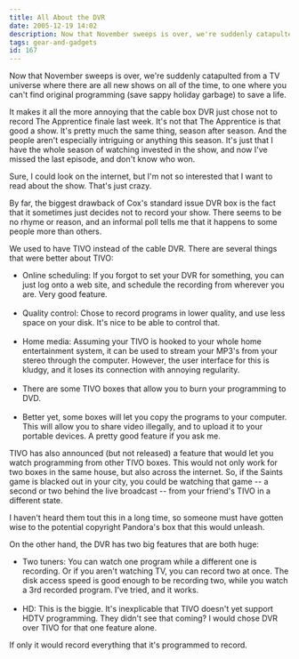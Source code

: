 ```yaml
---
title: All About the DVR
date: 2005-12-19 14:02
description: Now that November sweeps is over, we're suddenly catapulted from a TV universe where there are all new shows on all of the time, to one where you can't find original programming (save sappy holiday garbage) to save a life.  It makes it all the more annoying that the cable box DVR just chose not to record The Apprentice finale last week.
tags: gear-and-gadgets
id: 167
---
```

Now that November sweeps is over, we're suddenly catapulted from a TV universe where there are all new shows on all of the time, to one where you can't find original programming (save sappy holiday garbage) to save a life.

It makes it all the more annoying that the cable box DVR just chose not to record The Apprentice finale last week.  It's not that The Apprentice is that good a show.  It's pretty much the same thing, season after season.  And the people aren't especially intriguing or anything this season.  It's just that I have the whole season of watching invested in the show, and now I've missed the last episode, and don't know who won.  

Sure, I could look on the internet, but I'm not so interested that I want to read about the show.  That's just crazy.

By far, the biggest drawback of Cox's standard issue DVR box is the fact that it sometimes just decides not to record your show.  There seems to be no rhyme or reason, and an informal poll tells me that it happens to some people more than others.

We used to have TIVO instead of the cable DVR.  There are several things that were better about TIVO:

<ul><li>Online scheduling:  If you forgot to set your DVR for something, you can just log onto a web site, and schedule the recording from wherever you are.  Very good feature.<br /><br /></li><li>Quality control:  Chose to record programs in lower quality, and use less space on your disk.  It's nice to be able to control that.<br /><br /></li><li>Home media:  Assuming your TIVO is hooked to your whole home entertainment system, it can be used to stream your MP3's from your stereo through the computer.  However, the user interface for this is kludgy, and it loses its connection with annoying regularity.<br /><br /></li><li>There are some TIVO boxes that allow you to burn your programming to DVD.<br /><br /></li><li>Better yet, some boxes will let you copy the programs to your computer.  This will allow you to share video illegally, and to upload it to your portable devices.  A pretty good feature if you ask me.</li></ul>

TIVO has also announced (but not released) a feature that would let you watch programming from other TIVO boxes.  This would not only work for two boxes in the same house, but also across the internet.  So, if the Saints game is blacked out in your city, you could be watching that game -- a second or two behind the live broadcast -- from your friend's TIVO in a different state.  

I haven't heard them tout this in a long time, so someone must have gotten wise to the potential copyright Pandora's box that this would unleash.

On the other hand, the DVR has two big features that are both huge:

<ul><li>Two tuners:  You can watch one program while a different one is recording.  Or if you aren't watching TV, you can record two at once.  The disk access speed is good enough to be recording two, while you watch a 3rd recorded program.  I've tried, and it works.<br /><br /></li><li>HD:  This is the biggie.  It's inexplicable that TIVO doesn't yet support HDTV programming.  They didn't see that coming?  I would chose DVR over TIVO for that one feature alone.</li></ul>

If only it would record everything that it's programmed to record.

